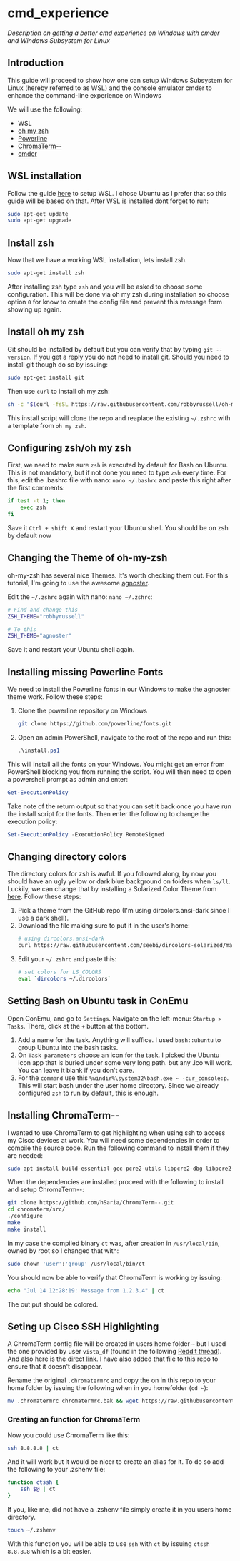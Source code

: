 # cmd_experience
*Description on getting a better cmd experience on Windows with cmder and Windows Subsystem for Linux*


## Introduction
This guide will proceed to show how one can setup Windows Subsystem for Linux (hereby referred to as WSL) and the console emulator cmder to enhance the command-line experience on Windows

We will use the following:
* WSL
* [oh my zsh](https://github.com/robbyrussell/oh-my-zsh)
* [Powerline](https://github.com/powerline/powerline)
* [ChromaTerm--](https://github.com/hSaria/ChromaTerm--)
* [cmder](https://github.com/cmderdev/cmder)

## WSL installation
Follow the guide [here](https://docs.microsoft.com/en-us/windows/wsl/install-win10) to setup WSL. I chose Ubuntu as I prefer that so this guide will be based on that.
After WSL is installed dont forget to run:
```bash
sudo apt-get update
sudo apt-get upgrade
```

## Install zsh
Now that we have a working WSL installation, lets install zsh.
```bash
sudo apt-get install zsh
```

After installing zsh type `zsh` and you will be asked to choose some configuration. This will be done via oh my zsh during installation so choose option `0` for know to create the config file and prevent this message form showing up again.

## Install oh my zsh
Git should be installed by default but you can verify that by typing `git --version`. If you get a reply you do not need to install git.
Should you need to install git though do so by issuing:
```bash
sudo apt-get install git
```

Then use `curl` to install oh my zsh:
```bash
sh -c "$(curl -fsSL https://raw.githubusercontent.com/robbyrussell/oh-my-zsh/master/tools/install.sh)"
```

This install script will clone the repo and reaplace the existing `~/.zshrc` with a template from `oh my zsh`.

## Configuring zsh/oh my zsh
First, we need to make sure `zsh` is executed by default for Bash on Ubuntu. This is not mandatory, but if not done you need to type `zsh` every time. For this, edit the .bashrc file with nano: `nano ~/.bashrc` and paste this right after the first comments:
```bash
if test -t 1; then
    exec zsh
fi
```
Save it `Ctrl + shift X` and restart your Ubuntu shell. You should be on zsh by default now

## Changing the Theme of oh-my-zsh
oh-my-zsh has several nice Themes. It's worth checking them out. For this tutorial, I'm going to use the awesome [agnoster](https://github.com/agnoster/agnoster-zsh-theme).

Edit the `~/.zshrc` again with nano: `nano ~/.zshrc`:
```bash
# Find and change this
ZSH_THEME="robbyrussell"

# To this
ZSH_THEME="agnoster"
```
Save it and restart your Ubuntu shell again.

## Installing missing Powerline Fonts
We need to install the Powerline fonts in our Windows to make the agnoster theme work. Follow these steps:
1. Clone the powerline repository on Windows
    ```bash
    git clone https://github.com/powerline/fonts.git
    ```
1. Open an admin PowerShell, navigate to the root of the repo and run this:
    ```powershell
    .\install.ps1
    ```
This will install all the fonts on your Windows. You might get an error from PowerShell blocking you from running the script. You will then need to open a powershell prompt as admin and enter:
```powershell
Get-ExecutionPolicy
```
Take note of the return output so that you can set it back once you have run the install script for the fonts. Then enter the following to change the execution policy:
```powershell
Set-ExecutionPolicy -ExecutionPolicy RemoteSigned
```

## Changing directory colors
The directory colors for zsh is awful. If you followed along, by now you should have an ugly yellow or dark blue background on folders when `ls/ll`. Luckily, we can change that by installing a Solarized Color Theme from [here](https://github.com/seebi/dircolors-solarized). Follow these steps:
1. Pick a theme from the GitHub repo (I'm using dircolors.ansi-dark since I use a dark shell).
1. Download the file making sure to put it in the user's home:
    ```bash
    # using dircolors.ansi-dark
    curl https://raw.githubusercontent.com/seebi/dircolors-solarized/master/dircolors.ansi-dark --output ~/.dircolors
    ```
1. Edit your `~/.zshrc` and paste this:
    ```bash
    # set colors for LS_COLORS
    eval `dircolors ~/.dircolors`
    ```

## Setting Bash on Ubuntu task in ConEmu
Open ConEmu, and go to `Settings`. Navigate on the left-menu: `Startup > Tasks`. There, click at the `+` button at the bottom.
1. Add a name for the task. Anything will suffice. I used `bash::ubuntu` to group Ubuntu into the bash tasks.
1. On `Task parameters` choose an icon for the task. I picked the Ubuntu icon app that is buried under some very long path. but any .ico will work. You can leave it blank if you don't care.
1. For the `command` use this `%windir%\system32\bash.exe ~ -cur_console:p`. This will start bash under the user home directory. Since we already configured `zsh` to run by default, this is enough.

## Installing ChromaTerm--
I wanted to use ChromaTerm to get highlighting when using ssh to access my Cisco devices at work. You will need some dependencies in order to compile the source code. Run the following command to install them if they are needed:
```bash
sudo apt install build-essential gcc pcre2-utils libpcre2-dbg libpcre2-dev
```
When the dependencies are installed proceed with the following to install and setup ChromaTerm--:
```bash
git clone https://github.com/hSaria/ChromaTerm--.git
cd chromaterm/src/
./configure
make
make install
```
In my case the compiled binary `ct` was, after creation in `/usr/local/bin`, owned by root so I changed that with:
```bash
sudo chown 'user':'group' /usr/local/bin/ct
```

You should now be able to verify that ChromaTerm is working by issuing:
```bash
echo "Jul 14 12:28:19: Message from 1.2.3.4" | ct
```
The out put should be colored.

## Seting up Cisco SSH Highlighting
A ChromaTerm config file will be created in users home folder `~` but I used the one provided by user `vista_df` (found in the following [Reddit thread](https://www.reddit.com/r/networking/comments/89e7ms/cisco_syntaxkeyword_highlighting_on_linux/)). And also here is the [direct link](https://gist.github.com/vista-/88c90110dd320be4c78da4f55783b41a).
I have also added that file to this repo to ensure that it doesn't disappear.

Rename the original `.chromatermrc` and copy the on in this repo to your home folder by issuing the following when in you homefolder (`cd ~`):
```bash
mv .chromatermrc chromatermrc.bak && wget https://raw.githubusercontent.com/halkan1/cmd_experience/master/assets/.chromatermrc
```

### Creating an function for ChromaTerm
Now you could use ChromaTerm like this:
```bash
ssh 8.8.8.8 | ct
```

And it will work but it would be nicer to create an alias for it. To do so add the following to your .zshenv file:
```bash
function ctssh {
    ssh $@ | ct 
}
```
If you, like me, did not have a .zshenv file simply create it in you users home directory.
```bash
touch ~/.zshenv
```
With this function you will be able to use `ssh` with `ct` by issuing `ctssh 8.8.8.8` which is a bit easier.
